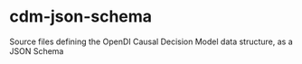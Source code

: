 # cdm-json-schema
Source files defining the OpenDI Causal Decision Model data structure, as a JSON Schema
